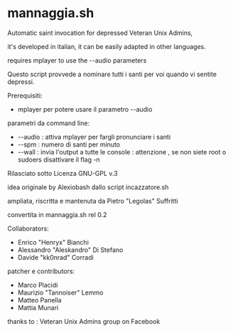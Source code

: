 mannaggia.sh
=========

Automatic saint invocation for depressed Veteran Unix Admins,

it's developed in italian, it can be easily adapted in other languages.

requires mplayer to use the --audio parameters



Questo script provvede a nominare tutti i santi per voi quando vi sentite depressi.

Prerequisiti:
* mplayer per potere usare il parametro --audio

parametri da command line:
* --audio : attiva mplayer per fargli pronunciare i santi
* --spm <n> : numero di santi per minuto
* --wall : invia l'output a tutte le console : attenzione , se non siete root o sudoers disattivare il flag -n

Rilasciato sotto Licenza GNU-GPL v.3

idea originale by Alexiobash dallo script incazzatore.sh

ampliata, riscritta e mantenuta da Pietro "Legolas" Suffritti

convertita in mannaggia.sh rel 0.2

Collaborators:
* Enrico "Henryx" Bianchi
* Alessandro "Aleskandro" Di Stefano 
* Davide "kk0nrad" Corradi

patcher e contributors:
* Marco Placidi
* Maurizio "Tannoiser" Lemmo
* Matteo Panella
* Mattia Munari

thanks to : Veteran Unix Admins group on Facebook
